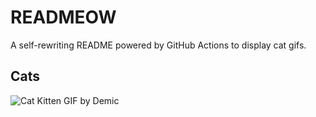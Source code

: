 # READMEOW

A self-rewriting README powered by GitHub Actions to display cat gifs.

## Cats

![Cat Kitten GIF by Demic](https://media3.giphy.com/media/v1.Y2lkPTlhY2QwMmRhbTYzOHV1MjEwZzFnMHViYjh3eW80bm5kNzk2NmN4cWdrcm41cnowcCZlcD12MV9naWZzX3NlYXJjaCZjdD1n/3oriO0OEd9QIDdllqo/200.gif)
